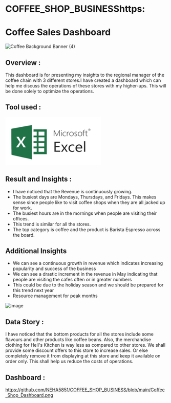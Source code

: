 # COFFEE_SHOP_BUSINESShttps:
# Coffee Sales Dashboard
![Coffee Background Banner (4)](smeeling-coffee-beans_900x_5148e663-e441-4642-af81-ade43296e6b5_900x.jpg)

## Overview : 
This dashboard is for presenting my insights to the regional manager of the coffee chain with 3 different stores.I have created a dashboard which can help me discuss the operations of these stores with my higher-ups. This will be done solely to optimize the operations.

## Tool used :
<img src="./microsoft-excel.png" width="300" height="150"/>&nbsp;


## Result and Insights :
- I have noticed that the Revenue is continuously growing.
- The busiest days are Mondays, Thursdays, and Fridays. This makes sense since people like to visit coffee shops when they are all jacked up for work.
- The busiest hours are in the mornings when people are visiting their offices.
- This trend is similar for all the stores.
- The top category is coffee and the product is Barista Espresso across the board.

## Additional Insights
- We can see a continuous growth in revenue which indicates increasing popularity and success of the business
- We can see a drastic increment in the revenue in May indicating that people are visiting the cafes often or in greater numbers
- This could be due to the  holiday season and we should be prepared for this trend next year
- Resource management for peak months

![image](https://github.com/user-attachments/assets/16df1cba-d0fe-4dba-a1a9-e1e330c58dbf)


## Data Story :
I have noticed that the bottom products for all the stores include some flavours and other products like coffee beans. Also, the merchandise clothing for Hell's Kitchen is way less as compared to other stores. We shall provide some discount offers to this store to increase sales. Or else completely remove it from displaying at this store and keep it available on order only. This shall help us reduce the costs of operations.

## Dashboard :
https://github.com/NEHA5851/COFFEE_SHOP_BUSINESS/blob/main/Coffee_Shop_Dashboard.png


